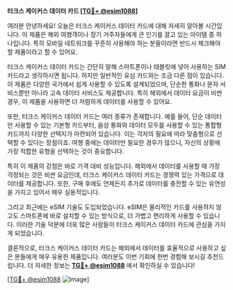 **터크스 케이커스 데이터 카드 [[TG💪+ @esim1088](https://t.me/s/esim1088)]**

여러분 안녕하세요! 오늘은 터크스 케이커스 데이터 카드에 대해 자세히 알아볼 시간입니다. 이 제품은 해외 여행객이나 장기 거주자들에게 큰 인기를 끌고 있는 아이템 중 하나입니다. 특히 모바일 네트워크를 꾸준히 사용해야 하는 분들이라면 반드시 체크해야 할 제품이라고 할 수 있어요.

터크스 케이커스 데이터 카드는 간단히 말해 스마트폰이나 태블릿에 넣어 사용하는 SIM 카드라고 생각하시면 됩니다. 하지만 일반적인 유심 카드와는 조금 다른 점이 있습니다. 이 제품은 다양한 국가에서 쉽게 사용할 수 있도록 설계되었으며, 단순한 통화나 문자 서비스뿐만 아니라 고속 데이터 서비스도 제공합니다. 특히 해외에서 데이터 요금이 비싼 경우, 이 제품을 사용하면 더 저렴하게 데이터를 사용할 수 있어요.

또한, 터크스 케이커스 데이터 카드는 여러 종류가 존재합니다. 예를 들어, 단순 데이터만 사용할 수 있는 기본형 카드부터, 음성 통화와 데이터 모두를 사용할 수 있는 통합형 카드까지 다양한 선택지가 마련되어 있습니다. 이는 각자의 필요에 따라 맞춤형으로 선택할 수 있다는 장점이죠. 여행 중에는 데이터만 필요한 경우가 많으니, 자신의 상황에 가장 적합한 유형을 선택하는 것이 중요합니다.

특히 이 제품의 강점은 바로 가격 대비 성능입니다. 해외에서 데이터를 사용할 때 가장 걱정되는 것은 비싼 요금인데, 터크스 케이커스 데이터 카드는 경쟁력 있는 가격으로 데이터를 제공합니다. 또한, 구매 후에도 언제든지 추가로 데이터를 충전할 수 있는 유연성을 가지고 있어서 매우 실용적입니다.

그리고 최근에는 eSIM 기술도 도입되었습니다. eSIM은 물리적인 카드를 사용하지 않고도 스마트폰에 바로 설치할 수 있는 방식으로, 더 가볍고 편리하게 사용할 수 있습니다. 이러한 기술 덕분에 더욱 많은 사람들이 터크스 케이커스 데이터 카드에 관심을 가지게 되었습니다.

결론적으로, 터크스 케이커스 데이터 카드는 해외에서 데이터를 효율적으로 사용하고 싶은 분들에게 매우 유용한 제품입니다. 여러분도 이번 기회에 한번 경험해 보시길 추천드립니다. 더 자세한 정보는 **[TG💪+ @esim1088](https://t.me/s/esim1088)** 에서 확인하실 수 있습니다!

[[TG💪+ @esim1088](https://t.me/s/esim1088) ![Image](https://i.postimg.cc/Y0z9fWf4/image.png)]